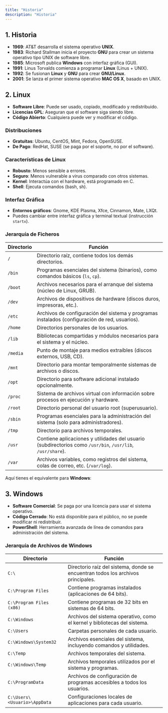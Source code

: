 ```yaml
---
title: "Historia"
description: "Historia"
---
```


## 1. Historia

- **1969**: AT&T desarrolla el sistema operativo **UNIX**.
- **1983**: Richard Stallman inicia el proyecto **GNU** para crear un sistema operativo tipo UNIX de software libre.
- **1985**: Microsoft publica **Windows** con interfaz gráfica (GUI).
- **1991**: Linus Torvalds comienza a programar **Linux** (Linus + UNIX).
- **1992**: Se fusionan **Linux** y **GNU** para crear **GNU/Linux**.
- **2001**: Se lanza el primer sistema operativo **MAC OS X**, basado en UNIX.

## 2. Linux

- **Software Libre**: Puede ser usado, copiado, modificado y redistribuido.
- **Licencias GPL**: Aseguran que el software siga siendo libre.
- **Código Abierto**: Cualquiera puede ver y modificar el código.

### Distribuciones
- **Gratuitas**: Ubuntu, CentOS, Mint, Fedora, OpenSUSE.
- **De Pago**: RedHat, SUSE (se paga por el soporte, no por el software).

### Características de Linux

- **Robusto**: Menos sensible a errores.
- **Seguro**: Menos vulnerable a virus comparado con otros sistemas.
- **Kernel**: Interactúa con el hardware, está programado en C.
- **Shell**: Ejecuta comandos (bash, sh).

### Interfaz Gráfica

- **Entornos gráficos**: Gnome, KDE Plasma, Xfce, Cinnamon, Mate, LXQt.
- Puedes cambiar entre interfaz gráfica y terminal textual (instrucción `startx`).

### Jerarquía de Ficheros

| **Directorio** | **Función** |
|----------------|-------------|
| `/`            | Directorio raíz, contiene todos los demás directorios. |
| `/bin`         | Programas esenciales del sistema (binarios), como comandos básicos (`ls`, `cp`). |
| `/boot`        | Archivos necesarios para el arranque del sistema (núcleo de Linux, GRUB). |
| `/dev`         | Archivos de dispositivos de hardware (discos duros, impresoras, etc.). |
| `/etc`         | Archivos de configuración del sistema y programas instalados (configuración de red, usuarios). |
| `/home`        | Directorios personales de los usuarios. |
| `/lib`         | Bibliotecas compartidas y módulos necesarios para el sistema y el núcleo. |
| `/media`       | Punto de montaje para medios extraíbles (discos externos, USB, CD). |
| `/mnt`         | Directorio para montar temporalmente sistemas de archivos o discos. |
| `/opt`         | Directorio para software adicional instalado opcionalmente. |
| `/proc`        | Sistema de archivos virtual con información sobre procesos en ejecución y hardware. |
| `/root`        | Directorio personal del usuario root (superusuario). |
| `/sbin`        | Programas esenciales para la administración del sistema (solo para administradores). |
| `/tmp`         | Directorio para archivos temporales. |
| `/usr`         | Contiene aplicaciones y utilidades del usuario (subdirectorios como `/usr/bin`, `/usr/lib`, `/usr/share`). |
| `/var`         | Archivos variables, como registros del sistema, colas de correo, etc. (`/var/log`). |

Aquí tienes el equivalente para **Windows**:

## 3. Windows

- **Software Comercial**: Se paga por una licencia para usar el sistema operativo.
- **Código Cerrado**: No está disponible para el público, no se puede modificar ni redistribuir.
- **PowerShell**: Herramienta avanzada de línea de comandos para administración del sistema.

### Jerarquía de Archivos de Windows

| **Directorio**   | **Función**                                                        |
|------------------|--------------------------------------------------------------------|
| `C:\`            | Directorio raíz del sistema, donde se encuentran todos los archivos principales. |
| `C:\Program Files` | Contiene programas instalados (aplicaciones de 64 bits).         |
| `C:\Program Files (x86)` | Contiene programas de 32 bits en sistemas de 64 bits.      |
| `C:\Windows`     | Archivos del sistema operativo, como el kernel y bibliotecas del sistema. |
| `C:\Users`       | Carpetas personales de cada usuario.                              |
| `C:\Windows\System32` | Archivos esenciales del sistema, incluyendo comandos y utilidades. |
| `C:\Temp`        | Archivos temporales del sistema.                                  |
| `C:\Windows\Temp` | Archivos temporales utilizados por el sistema y programas.        |
| `C:\ProgramData` | Archivos de configuración de programas accesibles a todos los usuarios. |
| `C:\Users\<Usuario>\AppData` | Configuraciones locales de aplicaciones para cada usuario. |
